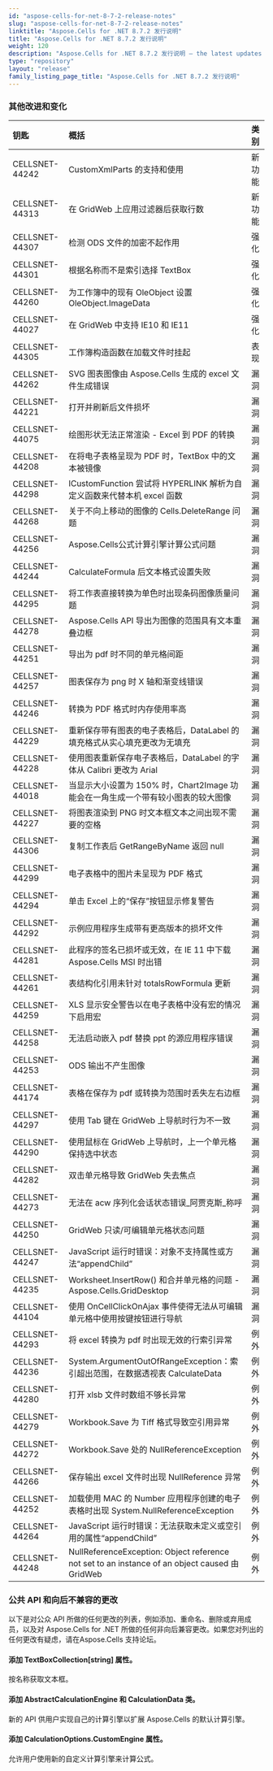```yaml
---
id: "aspose-cells-for-net-8-7-2-release-notes"
slug: "aspose-cells-for-net-8-7-2-release-notes"
linktitle: "Aspose.Cells for .NET 8.7.2 发行说明"
title: "Aspose.Cells for .NET 8.7.2 发行说明"
weight: 120
description: "Aspose.Cells for .NET 8.7.2 发行说明 – the latest updates and fixes."
type: "repository"
layout: "release"
family_listing_page_title: "Aspose.Cells for .NET 8.7.2 发行说明"
---
```

### **其他改进和变化**

|**钥匙** |**概括** |**类别** |
|:- |:- |:- |
|CELLSNET-44242 | CustomXmlParts 的支持和使用|新功能|
|CELLSNET-44313 |在 GridWeb 上应用过滤器后获取行数|新功能|
|CELLSNET-44307 |检测 ODS 文件的加密不起作用|强化|
|CELLSNET-44301 |根据名称而不是索引选择 TextBox|强化|
|CELLSNET-44260 |为工作簿中的现有 OleObject 设置 OleObject.ImageData|强化|
|CELLSNET-44027 |在 GridWeb 中支持 IE10 和 IE11|强化|
|CELLSNET-44305 |工作簿构造函数在加载文件时挂起|表现|
|CELLSNET-44262 |SVG 图表图像由 Aspose.Cells 生成的 excel 文件生成错误|漏洞|
|CELLSNET-44221 |打开并刷新后文件损坏|漏洞|
|CELLSNET-44075 |绘图形状无法正常渲染 - Excel 到 PDF 的转换|漏洞|
|CELLSNET-44208 |在将电子表格呈现为 PDF 时，TextBox 中的文本被镜像|漏洞|
|CELLSNET-44298 |ICustomFunction 尝试将 HYPERLINK 解析为自定义函数来代替本机 excel 函数|漏洞|
|CELLSNET-44268 |关于不向上移动的图像的 Cells.DeleteRange 问题|漏洞|
|CELLSNET-44256 |Aspose.Cells公式计算引擎计算公式问题|漏洞|
|CELLSNET-44244 |CalculateFormula 后文本格式设置失败|漏洞|
|CELLSNET-44295 |将工作表直接转换为单色时出现条码图像质量问题|漏洞|
|CELLSNET-44278 |Aspose.Cells API 导出为图像的范围具有文本重叠边框|漏洞|
|CELLSNET-44251 |导出为 pdf 时不同的单元格间距|漏洞|
|CELLSNET-44257 |图表保存为 png 时 X 轴和渐变线错误|漏洞|
|CELLSNET-44246 |转换为 PDF 格式时内存使用率高|漏洞|
|CELLSNET-44229 |重新保存带有图表的电子表格后，DataLabel 的填充格式从实心填充更改为无填充|漏洞|
|CELLSNET-44228 |使用图表重新保存电子表格后，DataLabel 的字体从 Calibri 更改为 Arial|漏洞|
|CELLSNET-44018 |当显示大小设置为 150% 时，Chart2Image 功能会在一角生成一个带有较小图表的较大图像|漏洞|
|CELLSNET-44227 |将图表渲染到 PNG 时文本框文本之间出现不需要的空格|漏洞|
|CELLSNET-44306 |复制工作表后 GetRangeByName 返回 null|漏洞|
|CELLSNET-44299 |电子表格中的图片未呈现为 PDF 格式|漏洞|
|CELLSNET-44294 |单击 Excel 上的“保存”按钮显示修复警告|漏洞|
|CELLSNET-44292 |示例应用程序生成带有更高版本的损坏文件|漏洞|
|CELLSNET-44281 |此程序的签名已损坏或无效，在 IE 11 中下载 Aspose.Cells MSI 时出错|漏洞|
|CELLSNET-44261 |表结构化引用未针对 totalsRowFormula 更新|漏洞|
|CELLSNET-44259 |XLS 显示安全警告以在电子表格中没有宏的情况下启用宏|漏洞|
|CELLSNET-44258 |无法启动嵌入 pdf 替换 ppt 的源应用程序错误|漏洞|
|CELLSNET-44253 |ODS 输出不产生图像|漏洞|
|CELLSNET-44174 |表格在保存为 pdf 或转换为范围时丢失左右边框|漏洞|
|CELLSNET-44297 |使用 Tab 键在 GridWeb 上导航时行为不一致|漏洞|
|CELLSNET-44290 |使用鼠标在 GridWeb 上导航时，上一个单元格保持选中状态|漏洞|
|CELLSNET-44282 |双击单元格导致 GridWeb 失去焦点|漏洞|
|CELLSNET-44273 |无法在 acw 序列化会话状态错误_阿贾克斯_称呼|漏洞|
|CELLSNET-44250 |GridWeb 只读/可编辑单元格状态问题|漏洞|
|CELLSNET-44247 |JavaScript 运行时错误：对象不支持属性或方法“appendChild”|漏洞|
|CELLSNET-44235 | Worksheet.InsertRow() 和合并单元格的问题 - Aspose.Cells.GridDesktop|漏洞|
|CELLSNET-44104 |使用 OnCellClickOnAjax 事件使得无法从可编辑单元格中使用按键按钮进行导航|漏洞|
|CELLSNET-44293 |将 excel 转换为 pdf 时出现无效的行索引异常|例外|
|CELLSNET-44236 |System.ArgumentOutOfRangeException：索引超出范围，在数据透视表 CalculateData|例外|
|CELLSNET-44280 |打开 xlsb 文件时数组不够长异常|例外|
|CELLSNET-44279 |Workbook.Save 为 Tiff 格式导致空引用异常|例外|
|CELLSNET-44272 |Workbook.Save 处的 NullReferenceException|例外|
|CELLSNET-44266 |保存输出 excel 文件时出现 NullReference 异常|例外|
|CELLSNET-44252 |加载使用 MAC 的 Number 应用程序创建的电子表格时出现 System.NullReferenceException|例外|
|CELLSNET-44264 | JavaScript 运行时错误：无法获取未定义或空引用的属性“appendChild”|例外|
|CELLSNET-44248 | NullReferenceException: Object reference not set to an instance of an object caused 由 GridWeb|例外|
### **公共 API 和向后不兼容的更改**
以下是对公众 API 所做的任何更改的列表，例如添加、重命名、删除或弃用成员，以及对 Aspose.Cells for .NET 所做的任何非向后兼容更改。如果您对列出的任何更改有疑虑，请在Aspose.Cells 支持论坛。
#### **添加 TextBoxCollection[string] 属性。**
按名称获取文本框。
#### **添加 AbstractCalculationEngine 和 CalculationData 类。**
新的 API 供用户实现自己的计算引擎以扩展 Aspose.Cells 的默认计算引擎。
#### **添加 CalculationOptions.CustomEngine 属性。**
允许用户使用新的自定义计算引擎来计算公式。
